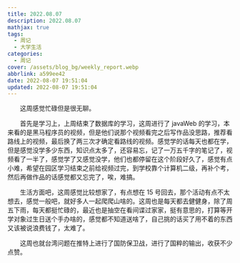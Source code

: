 ```yaml
---
title: 2022.08.07
description: 2022.08.07
mathjax: true
tags:
  - 周记
  - 大学生活
categories:
  - 周记
cover: /assets/blog_bg/weekly_report.webp
abbrlink: a599ee42
date: 2022-08-07 19:51:04
updated: 2022-08-07 19:51:04
---
```


&emsp;&emsp;这周感觉忙碌但是很无聊。

&emsp;&emsp;首先是学习上，上周结束了数据库的学习，这周进行了 javaWeb 的学习，本来看的是黑马程序员的视频，但是他们说那个视频看完之后写作品没思路，推荐看路线上的视频，最后换了两三次才确定看路线的视频。感觉学的话每天也都在学，但是感觉没学多少东西，知识点太多了，还容易忘，记了一万五千字的笔记了，视频看了一半了，感觉学了又感觉没学，他们也都停留在这个阶段好久了，感觉有点小难，希望在园区学习结束之前给视频过完，到学校靠个计算机二级，再补个考，然后再做作品的话感觉都又忘完了，唉，难搞。

&emsp;&emsp;生活方面吧，这周感觉比较想家了，有点想在 15 号回去，那个活动有点不太想去，感觉一般吧，就好多人一起爬爬山啥的。这周也是每天都去健健身，除了周五下雨，每天都挺忙碌的，最近也是抽空在看间谍过家家，挺有意思的，打算等开学对象过生日送个手办啥的，感觉都不知道送啥了，自己挑的话买了用不着的东西又该被说浪费钱了，太难了。

&emsp;&emsp;这周也就台湾问题在推特上进行了国防保卫战，进行了国粹的输出，收获不少点赞。
